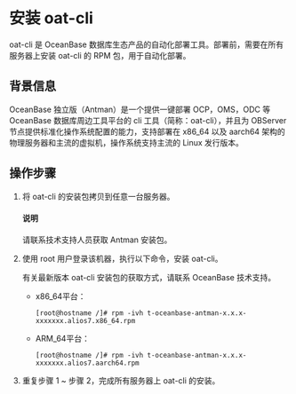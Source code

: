 # 安装 oat-cli

oat-cli 是 OceanBase 数据库生态产品的自动化部署工具。部署前，需要在所有服务器上安装 oat-cli 的 RPM 包，用于自动化部署。

## 背景信息

OceanBase 独立版（Antman）是一个提供一键部署 OCP，OMS，ODC 等 OceanBase 数据库周边工具平台的 cli 工具（简称：oat-cli），并且为 OBServer 节点提供标准化操作系统配置的能力，支持部署在 x86_64 以及 aarch64 架构的物理服务器和主流的虚拟机，操作系统支持主流的 Linux 发行版本。

## 操作步骤

1. 将 oat-cli 的安装包拷贝到任意一台服务器。

   <main id="notice" type='explain'>
      <h4>说明</h4>
      <p>请联系技术支持人员获取 Antman 安装包。</p>
   </main>

2. 使用 root 用户登录该机器，执行以下命令，安装 oat-cli。

   有关最新版本 oat-cli 安装包的获取方式，请联系 OceanBase 技术支持。

   * x86_64平台：

      ```shell
      [root@hostname /]# rpm -ivh t-oceanbase-antman-x.x.x-xxxxxxx.alios7.x86_64.rpm
      ```

   * ARM_64平台：

      ```shell
      [root@hostname /]# rpm -ivh t-oceanbase-antman-x.x.x-xxxxxxx.alios7.aarch64.rpm
      ```

3. 重复步骤 1 \~ 步骤 2，完成所有服务器上 oat-cli 的安装。
